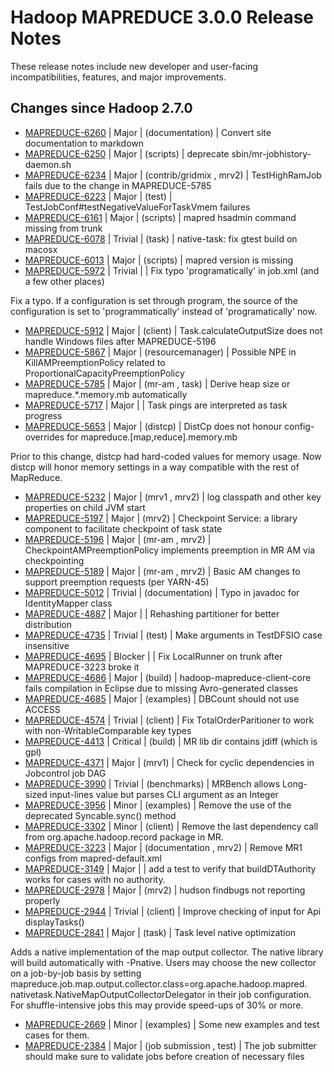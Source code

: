 # Hadoop MAPREDUCE 3.0.0 Release Notes

These release notes include new developer and user-facing incompatibilities, features, and major improvements.

## Changes since Hadoop 2.7.0

* [MAPREDUCE-6260](https://issues.apache.org/jira/browse/MAPREDUCE-6260) | Major |  (documentation) | Convert site documentation to markdown
* [MAPREDUCE-6250](https://issues.apache.org/jira/browse/MAPREDUCE-6250) | Major |  (scripts) | deprecate sbin/mr-jobhistory-daemon.sh
* [MAPREDUCE-6234](https://issues.apache.org/jira/browse/MAPREDUCE-6234) | Major |  (contrib/gridmix , mrv2) | TestHighRamJob fails due to the change in MAPREDUCE-5785
* [MAPREDUCE-6223](https://issues.apache.org/jira/browse/MAPREDUCE-6223) | Major |  (test) | TestJobConf#testNegativeValueForTaskVmem failures
* [MAPREDUCE-6161](https://issues.apache.org/jira/browse/MAPREDUCE-6161) | Major |  (scripts) | mapred hsadmin command missing from trunk
* [MAPREDUCE-6078](https://issues.apache.org/jira/browse/MAPREDUCE-6078) | Trivial |  (task) | native-task: fix gtest build on macosx
* [MAPREDUCE-6013](https://issues.apache.org/jira/browse/MAPREDUCE-6013) | Major |  (scripts) | mapred version is missing
* [MAPREDUCE-5972](https://issues.apache.org/jira/browse/MAPREDUCE-5972) | Trivial |   | Fix typo 'programatically' in job.xml (and a few other places)

Fix a typo. If a configuration is set through program, the source of the configuration is set to 'programmatically' instead of 'programatically' now.

* [MAPREDUCE-5912](https://issues.apache.org/jira/browse/MAPREDUCE-5912) | Major |  (client) | Task.calculateOutputSize does not handle Windows files after MAPREDUCE-5196
* [MAPREDUCE-5867](https://issues.apache.org/jira/browse/MAPREDUCE-5867) | Major |  (resourcemanager) | Possible NPE in KillAMPreemptionPolicy related to ProportionalCapacityPreemptionPolicy
* [MAPREDUCE-5785](https://issues.apache.org/jira/browse/MAPREDUCE-5785) | Major |  (mr-am , task) | Derive heap size or mapreduce.*.memory.mb automatically
* [MAPREDUCE-5717](https://issues.apache.org/jira/browse/MAPREDUCE-5717) | Major |   | Task pings are interpreted as task progress
* [MAPREDUCE-5653](https://issues.apache.org/jira/browse/MAPREDUCE-5653) | Major |  (distcp) | DistCp does not honour config-overrides for mapreduce.[map,reduce].memory.mb

Prior to this change, distcp had hard-coded values for memory usage.  Now distcp will honor memory settings in a way compatible with the rest of MapReduce.

* [MAPREDUCE-5232](https://issues.apache.org/jira/browse/MAPREDUCE-5232) | Major |  (mrv1 , mrv2) | log classpath and other key properties on child JVM start
* [MAPREDUCE-5197](https://issues.apache.org/jira/browse/MAPREDUCE-5197) | Major |  (mrv2) | Checkpoint Service: a library component to facilitate checkpoint of task state
* [MAPREDUCE-5196](https://issues.apache.org/jira/browse/MAPREDUCE-5196) | Major |  (mr-am , mrv2) | CheckpointAMPreemptionPolicy implements preemption in MR AM via checkpointing 
* [MAPREDUCE-5189](https://issues.apache.org/jira/browse/MAPREDUCE-5189) | Major |  (mr-am , mrv2) | Basic AM changes to support preemption requests (per YARN-45)
* [MAPREDUCE-5012](https://issues.apache.org/jira/browse/MAPREDUCE-5012) | Trivial |  (documentation) | Typo in javadoc for IdentityMapper class
* [MAPREDUCE-4887](https://issues.apache.org/jira/browse/MAPREDUCE-4887) | Major |   | Rehashing partitioner for better distribution
* [MAPREDUCE-4735](https://issues.apache.org/jira/browse/MAPREDUCE-4735) | Trivial |  (test) | Make arguments in TestDFSIO case insensitive
* [MAPREDUCE-4695](https://issues.apache.org/jira/browse/MAPREDUCE-4695) | Blocker |   | Fix LocalRunner on trunk after MAPREDUCE-3223 broke it
* [MAPREDUCE-4686](https://issues.apache.org/jira/browse/MAPREDUCE-4686) | Major |  (build) | hadoop-mapreduce-client-core fails compilation in Eclipse due to missing Avro-generated classes
* [MAPREDUCE-4685](https://issues.apache.org/jira/browse/MAPREDUCE-4685) | Major |  (examples) | DBCount should not use ACCESS 
* [MAPREDUCE-4574](https://issues.apache.org/jira/browse/MAPREDUCE-4574) | Trivial |  (client) | Fix TotalOrderParitioner to work with non-WritableComparable key types
* [MAPREDUCE-4413](https://issues.apache.org/jira/browse/MAPREDUCE-4413) | Critical |  (build) | MR lib dir contains jdiff (which is gpl)
* [MAPREDUCE-4371](https://issues.apache.org/jira/browse/MAPREDUCE-4371) | Major |  (mrv1) | Check for cyclic dependencies in Jobcontrol job DAG
* [MAPREDUCE-3990](https://issues.apache.org/jira/browse/MAPREDUCE-3990) | Trivial |  (benchmarks) | MRBench allows Long-sized input-lines value but parses CLI argument as an Integer
* [MAPREDUCE-3956](https://issues.apache.org/jira/browse/MAPREDUCE-3956) | Minor |  (examples) | Remove the use of the deprecated Syncable.sync() method
* [MAPREDUCE-3302](https://issues.apache.org/jira/browse/MAPREDUCE-3302) | Minor |  (client) | Remove the last dependency call from org.apache.hadoop.record package in MR.
* [MAPREDUCE-3223](https://issues.apache.org/jira/browse/MAPREDUCE-3223) | Major |  (documentation , mrv2) | Remove MR1 configs from mapred-default.xml
* [MAPREDUCE-3149](https://issues.apache.org/jira/browse/MAPREDUCE-3149) | Major |   | add a test to verify that buildDTAuthority works for cases with no authority.
* [MAPREDUCE-2978](https://issues.apache.org/jira/browse/MAPREDUCE-2978) | Major |  (mrv2) | hudson findbugs not reporting properly
* [MAPREDUCE-2944](https://issues.apache.org/jira/browse/MAPREDUCE-2944) | Trivial |  (client) | Improve checking of input for Api displayTasks() 
* [MAPREDUCE-2841](https://issues.apache.org/jira/browse/MAPREDUCE-2841) | Major |  (task) | Task level native optimization

Adds a native implementation of the map output collector. The native library will build automatically with -Pnative. Users may choose the new collector on a job-by-job basis by setting mapreduce.job.map.output.collector.class=org.apache.hadoop.mapred.
nativetask.NativeMapOutputCollectorDelegator in their job configuration. For shuffle-intensive jobs this may provide speed-ups of 30% or more.


* [MAPREDUCE-2669](https://issues.apache.org/jira/browse/MAPREDUCE-2669) | Minor |  (examples) | Some new examples and test cases for them.
* [MAPREDUCE-2384](https://issues.apache.org/jira/browse/MAPREDUCE-2384) | Major |  (job submission , test) | The job submitter should make sure to validate jobs before creation of necessary files


